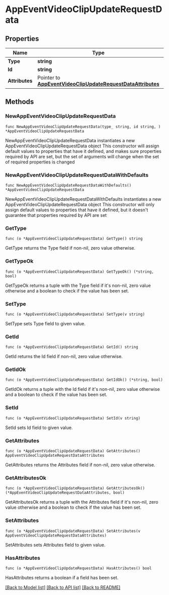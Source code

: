 # AppEventVideoClipUpdateRequestData

## Properties

Name | Type | Description | Notes
------------ | ------------- | ------------- | -------------
**Type** | **string** |  | 
**Id** | **string** |  | 
**Attributes** | Pointer to [**AppEventVideoClipUpdateRequestDataAttributes**](AppEventVideoClipUpdateRequestDataAttributes.md) |  | [optional] 

## Methods

### NewAppEventVideoClipUpdateRequestData

`func NewAppEventVideoClipUpdateRequestData(type_ string, id string, ) *AppEventVideoClipUpdateRequestData`

NewAppEventVideoClipUpdateRequestData instantiates a new AppEventVideoClipUpdateRequestData object
This constructor will assign default values to properties that have it defined,
and makes sure properties required by API are set, but the set of arguments
will change when the set of required properties is changed

### NewAppEventVideoClipUpdateRequestDataWithDefaults

`func NewAppEventVideoClipUpdateRequestDataWithDefaults() *AppEventVideoClipUpdateRequestData`

NewAppEventVideoClipUpdateRequestDataWithDefaults instantiates a new AppEventVideoClipUpdateRequestData object
This constructor will only assign default values to properties that have it defined,
but it doesn't guarantee that properties required by API are set

### GetType

`func (o *AppEventVideoClipUpdateRequestData) GetType() string`

GetType returns the Type field if non-nil, zero value otherwise.

### GetTypeOk

`func (o *AppEventVideoClipUpdateRequestData) GetTypeOk() (*string, bool)`

GetTypeOk returns a tuple with the Type field if it's non-nil, zero value otherwise
and a boolean to check if the value has been set.

### SetType

`func (o *AppEventVideoClipUpdateRequestData) SetType(v string)`

SetType sets Type field to given value.


### GetId

`func (o *AppEventVideoClipUpdateRequestData) GetId() string`

GetId returns the Id field if non-nil, zero value otherwise.

### GetIdOk

`func (o *AppEventVideoClipUpdateRequestData) GetIdOk() (*string, bool)`

GetIdOk returns a tuple with the Id field if it's non-nil, zero value otherwise
and a boolean to check if the value has been set.

### SetId

`func (o *AppEventVideoClipUpdateRequestData) SetId(v string)`

SetId sets Id field to given value.


### GetAttributes

`func (o *AppEventVideoClipUpdateRequestData) GetAttributes() AppEventVideoClipUpdateRequestDataAttributes`

GetAttributes returns the Attributes field if non-nil, zero value otherwise.

### GetAttributesOk

`func (o *AppEventVideoClipUpdateRequestData) GetAttributesOk() (*AppEventVideoClipUpdateRequestDataAttributes, bool)`

GetAttributesOk returns a tuple with the Attributes field if it's non-nil, zero value otherwise
and a boolean to check if the value has been set.

### SetAttributes

`func (o *AppEventVideoClipUpdateRequestData) SetAttributes(v AppEventVideoClipUpdateRequestDataAttributes)`

SetAttributes sets Attributes field to given value.

### HasAttributes

`func (o *AppEventVideoClipUpdateRequestData) HasAttributes() bool`

HasAttributes returns a boolean if a field has been set.


[[Back to Model list]](../README.md#documentation-for-models) [[Back to API list]](../README.md#documentation-for-api-endpoints) [[Back to README]](../README.md)


